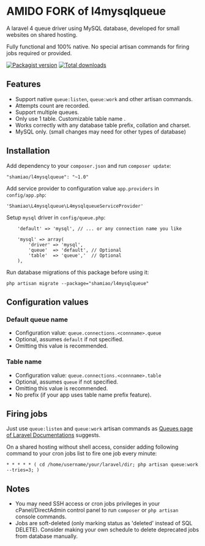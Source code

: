 AMIDO FORK of l4mysqlqueue
============

A laravel 4 queue driver using MySQL database, developed for small websites on shared hosting. 

Fully functional and 100% native. No special artisan commands for firing jobs required or provided. 

[![Packagist version](http://img.shields.io/packagist/v/shamiao/l4mysqlqueue.svg)](https://packagist.org/packages/shamiao/l4mysqlqueue)
[![Total downloads](http://img.shields.io/packagist/dt/shamiao/l4mysqlqueue.svg)](https://packagist.org/packages/shamiao/l4mysqlqueue)

Features
------------

 - Support native `queue:listen`, `queue:work` and other artisan commands. 
 - Attempts count are recorded. 
 - Support multiple queues. 
 - Only use 1 table. Customizable table name .
 - Works correctly with any database table prefix, collation and charset. 
 - MySQL only. (small changes may need for other types of database) 

Installation
------------

Add dependency to your `composer.json` and run `composer update`: 

```
"shamiao/l4mysqlqueue": "~1.0"
```

Add service provider to configuration value `app.providers` in `config/app.php`: 

```
'Shamiao\L4mysqlqueue\L4mysqlqueueServiceProvider'
```

Setup `mysql` driver in `config/queue.php`:

```
    'default' => 'mysql', // ... or any connection name you like

    'mysql' => array(
        'driver' => 'mysql',
        'queue'  => 'default', // Optional
        'table'  => 'queue','  // Optional
    ),
```

Run database migrations of this package before using it: 

```
php artisan migrate --package="shamiao/l4mysqlqueue"
```   


Configuration values
------------

### Default queue name

 - Configuration value: `queue.connections.<connname>.queue`
 - Optional, assumes `default` if not specified. 
 - Omitting this value is recommended. 

### Table name

 - Configuration value: `queue.connections.<connname>.table`
 - Optional, assumes `queue` if not specified.
 - Omitting this value is recommended. 
 - No prefix (if your app uses table name prefix feature). 

Firing jobs
------------

Just use `queue:listen` and `queue:work` artisan commands as [Queues page of Laravel Documentations](http://laravel.com/docs/queues) suggests. 

On a shared hosting without shell access, consider adding following command to your cron jobs list to fire one job every minute: 

```
* * * * * ( cd /home/username/your/laravel/dir; php artisan queue:work --tries=3; )
```

Notes
------------

 - You may need SSH access or cron jobs privileges in your cPanel/DirectAdmin control panel to run `composer` or `php artisan` console commands. 
 - Jobs are soft-deleted (only marking status as 'deleted' instead of SQL DELETE). Consider making your own schedule to delete deprecated jobs from database manually. 
